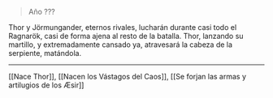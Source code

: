 > Año ???

Thor y Jörmungander, eternos rivales, lucharán durante casi todo el Ragnarök, casi de forma ajena al resto de la batalla. Thor, lanzando su martillo, y extremadamente cansado ya, atravesará la cabeza de la serpiente, matándola.

---

[[Nace Thor]], [[Nacen los Vástagos del Caos]], [[Se forjan las armas y artilugios de los Æsir]]